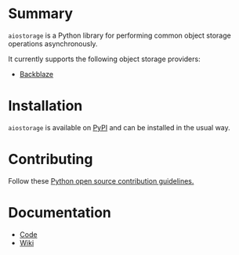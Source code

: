 # Summary

`aiostorage` is a Python library for performing common object storage 
operations asynchronously.

It currently supports the following object storage providers:

- [Backblaze](https://www.backblaze.com/b2/cloud-storage.html)

# Installation

`aiostorage` is available on [PyPI](https://pypi.python.org/pypi/aiostorage/) and can be installed in the usual way.

# Contributing

Follow these [Python open source contribution guidelines.](https://guyrking.com/2018/03/18/open-source-python-with-github-and-conda.html)

# Documentation

- [Code](http://aiostorage.readthedocs.io/)
- [Wiki](https://family-guy.github.io/aiostorage-wiki/)
